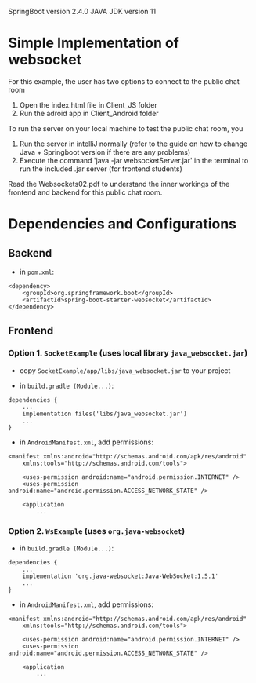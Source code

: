 SpringBoot version 2.4.0
JAVA JDK version 11

# Simple Implementation of websocket
For this example, the user has two options to connect to the public chat room
1. Open the index.html file in Client_JS folder
2. Run the adroid app in Client_Android folder

To run the server on your local machine to test the public chat room, you 
1. Run the server in intelliJ normally (refer to the guide on how to change Java + Springboot version if there are any problems)
2. Execute the command 'java -jar websocketServer.jar' in the terminal to run the included .jar server (for frontend students)

Read the Websockets02.pdf to understand the inner workings of the frontend and backend for this public chat room.

# Dependencies and Configurations

## Backend

- in `pom.xml`:
```
<dependency>
	<groupId>org.springframework.boot</groupId>
	<artifactId>spring-boot-starter-websocket</artifactId>
</dependency>
```

## Frontend

### Option 1. `SocketExample` (uses local library `java_websocket.jar`)

- copy `SocketExample/app/libs/java_websocket.jar` to your project

- in `build.gradle (Module...)`:
```
dependencies {
	...
    implementation files('libs/java_websocket.jar')
    ...
}
```

- in `AndroidManifest.xml`, add permissions:
```
<manifest xmlns:android="http://schemas.android.com/apk/res/android"
    xmlns:tools="http://schemas.android.com/tools">

    <uses-permission android:name="android.permission.INTERNET" />
    <uses-permission android:name="android.permission.ACCESS_NETWORK_STATE" />

    <application
    	...
```


### Option 2. `WsExample` (uses `org.java-websocket`)

- in `build.gradle (Module...)`:
```
dependencies {
	...
    implementation 'org.java-websocket:Java-WebSocket:1.5.1'
    ...
}
```

- in `AndroidManifest.xml`, add permissions:
```
<manifest xmlns:android="http://schemas.android.com/apk/res/android"
    xmlns:tools="http://schemas.android.com/tools">

    <uses-permission android:name="android.permission.INTERNET" />
    <uses-permission android:name="android.permission.ACCESS_NETWORK_STATE" />

    <application
    	...
```





